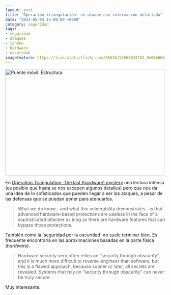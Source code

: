 ```yaml
---
layout: post
title: "Operación triangulación: un ataque con información detallada"
date: "2024-05-03 15:00:00 +0000"
category: seguridad
tags:
- seguridad
- ataques
- iphone
- hardware
- oscuridad
imagefeature: https://live.staticflickr.com/65535/53563843752_9e00b665f8.jpg
---
```


<a data-flickr-embed="true" href="https://www.flickr.com/photos/fernand0/53563843752/in/dateposted/" title="Puente móvil. Estructura."><img src="https://live.staticflickr.com/65535/53563843752_9e00b665f8.jpg" width="500" height="333" alt="Puente móvil. Estructura."/></a><script async src="//embedr.flickr.com/assets/client-code.js" charset="utf-8"></script>

En [Operation Triangulation: The last (hardware) mystery](https://securelist.com/operation-triangulation-the-last-hardware-mystery/111669/) una lectura intensa (es posible que hasta se nos escapen algunos detalles) pero que nos da una idea de lo sofisticados que pueden llegar a ser los ataques, a pesar de las defensas que se puedan poner para atenuarlos.

> What we do know—and what this vulnerability demonstrates—is that advanced hardware-based protections are useless in the face of a sophisticated attacker as long as there are hardware features that can bypass those protections.

También como la 'seguridad por la oscuridad' no suele terminar bien. Es frecuente encontrarla en las aproximaciones basadas en la parte física (*hardware*).

> Hardware security very often relies on “security through obscurity”, and it is much more difficult to reverse-engineer than software, but this is a flawed approach, because sooner or later, all secrets are revealed. Systems that rely on “security through obscurity” can never be truly secure.

Muy interesante.
